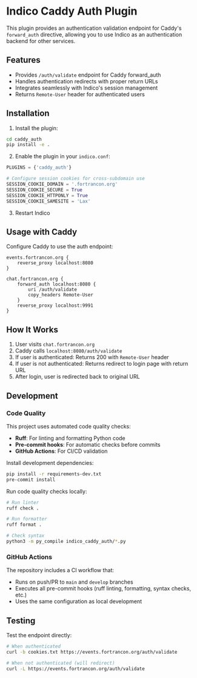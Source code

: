 # Indico Caddy Auth Plugin

This plugin provides an authentication validation endpoint for Caddy's `forward_auth` directive, allowing you to use Indico as an authentication backend for other services.

## Features

- Provides `/auth/validate` endpoint for Caddy forward_auth
- Handles authentication redirects with proper return URLs
- Integrates seamlessly with Indico's session management
- Returns `Remote-User` header for authenticated users

## Installation

1. Install the plugin:
```bash
cd caddy_auth
pip install -e .
```

2. Enable the plugin in your `indico.conf`:
```python
PLUGINS = {'caddy_auth'}

# Configure session cookies for cross-subdomain use
SESSION_COOKIE_DOMAIN = '.fortrancon.org'
SESSION_COOKIE_SECURE = True
SESSION_COOKIE_HTTPONLY = True
SESSION_COOKIE_SAMESITE = 'Lax'
```

3. Restart Indico

## Usage with Caddy

Configure Caddy to use the auth endpoint:

```caddyfile
events.fortrancon.org {
    reverse_proxy localhost:8080
}

chat.fortrancon.org {
    forward_auth localhost:8080 {
        uri /auth/validate
        copy_headers Remote-User
    }
    reverse_proxy localhost:9991
}
```

## How It Works

1. User visits `chat.fortrancon.org`
2. Caddy calls `localhost:8080/auth/validate`
3. If user is authenticated: Returns 200 with `Remote-User` header
4. If user is not authenticated: Returns redirect to login page with return URL
5. After login, user is redirected back to original URL

## Development

### Code Quality

This project uses automated code quality checks:

- **Ruff**: For linting and formatting Python code
- **Pre-commit hooks**: For automatic checks before commits
- **GitHub Actions**: For CI/CD validation

Install development dependencies:
```bash
pip install -r requirements-dev.txt
pre-commit install
```

Run code quality checks locally:
```bash
# Run linter
ruff check .

# Run formatter
ruff format .

# Check syntax
python3 -m py_compile indico_caddy_auth/*.py
```

### GitHub Actions

The repository includes a CI workflow that:
- Runs on push/PR to `main` and `develop` branches
- Executes all pre-commit hooks (ruff linting, formatting, syntax checks, etc.)
- Uses the same configuration as local development

## Testing

Test the endpoint directly:
```bash
# When authenticated
curl -b cookies.txt https://events.fortrancon.org/auth/validate

# When not authenticated (will redirect)
curl -L https://events.fortrancon.org/auth/validate
```

